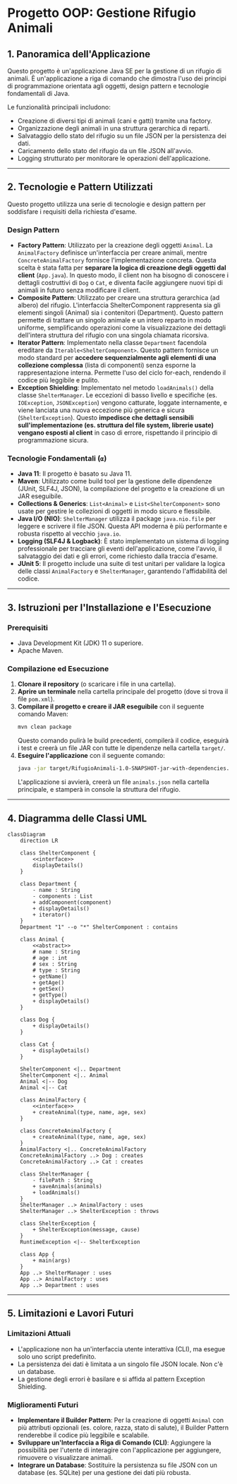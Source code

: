 # Progetto OOP: Gestione Rifugio Animali

## 1. Panoramica dell'Applicazione

Questo progetto è un'applicazione Java SE per la gestione di un rifugio di animali. È un'applicazione a riga di comando che dimostra l'uso dei principi di programmazione orientata agli oggetti, design pattern e tecnologie fondamentali di Java.

Le funzionalità principali includono:
* Creazione di diversi tipi di animali (cani e gatti) tramite una factory.
* Organizzazione degli animali in una struttura gerarchica di reparti.
* Salvataggio dello stato del rifugio su un file JSON per la persistenza dei dati.
* Caricamento dello stato del rifugio da un file JSON all'avvio.
* Logging strutturato per monitorare le operazioni dell'applicazione.

---

## 2. Tecnologie e Pattern Utilizzati

Questo progetto utilizza una serie di tecnologie e design pattern per soddisfare i requisiti della richiesta d'esame.

### Design Pattern 

* **Factory Pattern**: Utilizzato per la creazione degli oggetti `Animal`. La `AnimalFactory` definisce un'interfaccia per creare animali, mentre `ConcreteAnimalFactory` fornisce l'implementazione concreta. Questa scelta è stata fatta per **separare la logica di creazione degli oggetti dal client** (`App.java`). In questo modo, il client non ha bisogno di conoscere i dettagli costruttivi di `Dog` o `Cat`, e diventa facile aggiungere nuovi tipi di animali in futuro senza modificare il client.
* **Composite Pattern**: Utilizzato per creare una struttura gerarchica (ad albero) del rifugio. L'interfaccia ShelterComponent rappresenta sia gli elementi singoli (Animal) sia i contenitori (Department). Questo pattern permette di trattare un singolo animale e un intero reparto in modo uniforme, semplificando operazioni come la visualizzazione dei dettagli dell'intera struttura del rifugio con una singola chiamata ricorsiva.
* **Iterator Pattern**: Implementato nella classe `Department` facendola ereditare da `Iterable<ShelterComponent>`. Questo pattern fornisce un modo standard per **accedere sequenzialmente agli elementi di una collezione complessa** (lista di componenti) senza esporne la rappresentazione interna. Permette l'uso del ciclo for-each, rendendo il codice più leggibile e pulito.
* **Exception Shielding**: Implementato nel metodo `loadAnimals()` della classe `ShelterManager`. Le eccezioni di basso livello e specifiche (es. `IOException`, `JSONException`) vengono catturate, loggate internamente, e viene lanciata una nuova eccezione più generica e sicura (`ShelterException`). Questo **impedisce che dettagli sensibili sull'implementazione (es. struttura del file system, librerie usate) vengano esposti al client** in caso di errore, rispettando il principio di programmazione sicura.

### Tecnologie Fondamentali (`α`)

* **Java 11**: Il progetto è basato su Java 11.
* **Maven**: Utilizzato come build tool per la gestione delle dipendenze (JUnit, SLF4J, JSON), la compilazione del progetto e la creazione di un JAR eseguibile.
* **Collections & Generics**: `List<Animal>` e `List<ShelterComponent>` sono usate per gestire le collezioni di oggetti in modo sicuro e flessibile.
* **Java I/O (NIO)**: `ShelterManager` utilizza il package `java.nio.file` per leggere e scrivere il file JSON. Questa API moderna è più performante e robusta rispetto al vecchio `java.io`.
* **Logging (SLF4J & Logback)**: È stato implementato un sistema di logging professionale per tracciare gli eventi dell'applicazione, come l'avvio, il salvataggio dei dati e gli errori, come richiesto dalla traccia d'esame.
* **JUnit 5**: Il progetto include una suite di test unitari per validare la logica delle classi `AnimalFactory` e `ShelterManager`, garantendo l'affidabilità del codice.

---

## 3. Istruzioni per l'Installazione e l'Esecuzione

### Prerequisiti
* Java Development Kit (JDK) 11 o superiore.
* Apache Maven.

### Compilazione ed Esecuzione
1.  **Clonare il repository** (o scaricare i file in una cartella).
2.  **Aprire un terminale** nella cartella principale del progetto (dove si trova il file `pom.xml`).
3.  **Compilare il progetto e creare il JAR eseguibile** con il seguente comando Maven:
    ```bash
    mvn clean package
    ```
    Questo comando pulirà le build precedenti, compilerà il codice, eseguirà i test e creerà un file JAR con tutte le dipendenze nella cartella `target/`.
4.  **Eseguire l'applicazione** con il seguente comando:
    ```bash
    java -jar target/RifugioAnimali-1.0-SNAPSHOT-jar-with-dependencies.jar
    ```
    L'applicazione si avvierà, creerà un file `animals.json` nella cartella principale, e stamperà in console la struttura del rifugio.

---

## 4. Diagramma delle Classi UML

```mermaid
classDiagram
    direction LR

    class ShelterComponent {
        <<interface>>
        displayDetails()
    }

    class Department {
        - name : String
        - components : List
        + addComponent(component)
        + displayDetails()
        + iterator()
    }
    Department "1" --o "*" ShelterComponent : contains

    class Animal {
        <<abstract>>
        # name : String
        # age : int
        # sex : String
        # type : String
        + getName()
        + getAge()
        + getSex()
        + getType()
        + displayDetails()
    }

    class Dog {
        + displayDetails()
    }

    class Cat {
        + displayDetails()
    }

    ShelterComponent <|.. Department
    ShelterComponent <|.. Animal
    Animal <|-- Dog
    Animal <|-- Cat

    class AnimalFactory {
        <<interface>>
        + createAnimal(type, name, age, sex)
    }

    class ConcreteAnimalFactory {
        + createAnimal(type, name, age, sex)
    }
    AnimalFactory <|.. ConcreteAnimalFactory
    ConcreteAnimalFactory ..> Dog : creates
    ConcreteAnimalFactory ..> Cat : creates

    class ShelterManager {
        - filePath : String
        + saveAnimals(animals)
        + loadAnimals()
    }
    ShelterManager ..> AnimalFactory : uses
    ShelterManager ..> ShelterException : throws

    class ShelterException {
        + ShelterException(message, cause)
    }
    RuntimeException <|-- ShelterException

    class App {
        + main(args)
    }
    App ..> ShelterManager : uses
    App ..> AnimalFactory : uses
    App ..> Department : uses
```

---

## 5. Limitazioni e Lavori Futuri

### Limitazioni Attuali
* L'applicazione non ha un'interfaccia utente interattiva (CLI), ma esegue solo uno script predefinito.
* La persistenza dei dati è limitata a un singolo file JSON locale. Non c'è un database.
* La gestione degli errori è basilare e si affida al pattern Exception Shielding.

### Miglioramenti Futuri
* **Implementare il Builder Pattern**: Per la creazione di oggetti `Animal` con più attributi opzionali (es. colore, razza, stato di salute), il Builder Pattern renderebbe il codice più leggibile e scalabile.
* **Sviluppare un'Interfaccia a Riga di Comando (CLI)**: Aggiungere la possibilità per l'utente di interagire con l'applicazione per aggiungere, rimuovere o visualizzare animali.
* **Integrare un Database**: Sostituire la persistenza su file JSON con un database (es. SQLite) per una gestione dei dati più robusta.